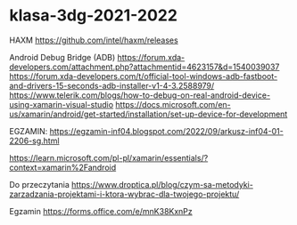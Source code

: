 # klasa-3dg-2021-2022

HAXM 
https://github.com/intel/haxm/releases


Android Debug Bridge (ADB) https://forum.xda-developers.com/attachment.php?attachmentid=4623157&d=1540039037 https://forum.xda-developers.com/t/official-tool-windows-adb-fastboot-and-drivers-15-seconds-adb-installer-v1-4-3.2588979/ https://www.telerik.com/blogs/how-to-debug-on-real-android-device-using-xamarin-visual-studio https://docs.microsoft.com/en-us/xamarin/android/get-started/installation/set-up-device-for-development


EGZAMIN:
https://egzamin-inf04.blogspot.com/2022/09/arkusz-inf04-01-2206-sg.html




https://learn.microsoft.com/pl-pl/xamarin/essentials/?context=xamarin%2Fandroid

 
Do przeczytania 
https://www.droptica.pl/blog/czym-sa-metodyki-zarzadzania-projektami-i-ktora-wybrac-dla-twojego-projektu/

Egzamin 
https://forms.office.com/e/mnK38KxnPz
